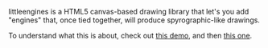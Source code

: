 littleengines is a HTML5 canvas-based drawing library that let's you add "engines" that, once tied together, will produce spyrographic-like drawings.

To understand what this is about, check out [this demo](http://codepen.io/captainbrosset/full/sKjrF), and then [this one](http://codepen.io/captainbrosset/full/oHGAD).